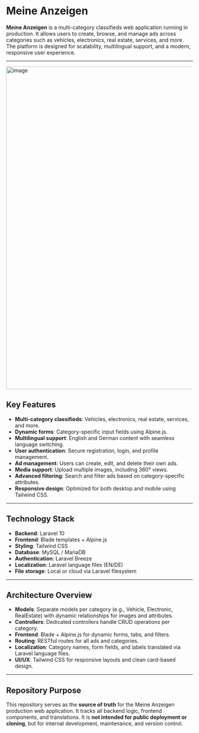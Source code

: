 
# Meine Anzeigen

**Meine Anzeigen** is a multi-category classifieds web application running in production. It allows users to create, browse, and manage ads across categories such as vehicles, electronics, real estate, services, and more. The platform is designed for scalability, multilingual support, and a modern, responsive user experience.

---

<img width="1863" height="871" alt="image" src="https://github.com/user-attachments/assets/1efd9c4b-cd05-4446-b288-42ae160eda66" />




## Key Features

- **Multi-category classifieds**: Vehicles, electronics, real estate, services, and more.
- **Dynamic forms**: Category-specific input fields using Alpine.js.
- **Multilingual support**: English and German content with seamless language switching.
- **User authentication**: Secure registration, login, and profile management.
- **Ad management**: Users can create, edit, and delete their own ads.
- **Media support**: Upload multiple images, including 360° views.
- **Advanced filtering**: Search and filter ads based on category-specific attributes.
- **Responsive design**: Optimized for both desktop and mobile using Tailwind CSS.

---

## Technology Stack

- **Backend**: Laravel 10
- **Frontend**: Blade templates + Alpine.js
- **Styling**: Tailwind CSS
- **Database**: MySQL / MariaDB
- **Authentication**: Laravel Breeze
- **Localization**: Laravel language files (EN/DE)
- **File storage**: Local or cloud via Laravel filesystem

---

## Architecture Overview

- **Models**: Separate models per category (e.g., Vehicle, Electronic, RealEstate) with dynamic relationships for images and attributes.
- **Controllers**: Dedicated controllers handle CRUD operations per category.
- **Frontend**: Blade + Alpine.js for dynamic forms, tabs, and filters.
- **Routing**: RESTful routes for all ads and categories.
- **Localization**: Category names, form fields, and labels translated via Laravel language files.
- **UI/UX**: Tailwind CSS for responsive layouts and clean card-based design.

---

## Repository Purpose

This repository serves as the **source of truth** for the Meine Anzeigen production web application. It tracks all backend logic, frontend components, and translations. It is **not intended for public deployment or cloning**, but for internal development, maintenance, and version control.

